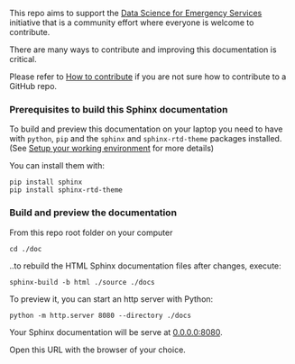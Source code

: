This repo aims to support the [Data Science for Emergency Services](https://ds4es.github.io/doc/) initiative that is a community effort where everyone is welcome to contribute.

There are many ways to contribute and improving this documentation is critical.

Please refer to [How to contribute](https://ds4es.github.io/doc/contributing.html) if you are not sure how to contribute to a GitHub repo.

### Prerequisites to build this Sphinx documentation

To build and preview this documentation on your laptop you need to have with `python`, `pip` and the `sphinx` and `sphinx-rtd-theme` packages installed. (See [Setup your working environment](https://ds4es.github.io/doc/working_environment.html) for more details)

You can install them with:
```
pip install sphinx
pip install sphinx-rtd-theme
```

### Build and preview the documentation

From this repo root folder on your computer
```
cd ./doc
```

..to rebuild the HTML Sphinx documentation files after changes, execute: 
```
sphinx-build -b html ./source ./docs
```

To preview it, you can start an http server with Python:
```
python -m http.server 8080 --directory ./docs
```

Your Sphinx documentation will be serve at [0.0.0.0:8080](0.0.0.0:8080).

Open this URL with the browser of your choice.

